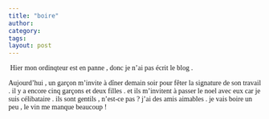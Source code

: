 ```yaml
---
title: "boire"
author:
category: 
tags: 
layout: post
---
```

<font face="Times New Roman"> </font><font face="Times New Roman">Hier mon ordinqteur est en panne , donc je n’ai pas écrit le blog .</font>

<font face="Times New Roman">Aujourd’hui , un garçon m’invite à dîner demain soir pour fêter la signature de son travail . il y a encore cinq garçons et deux filles . et ils m’invitent à passer le noel avec eux car je suis célibataire . ils sont gentils , n’est-ce pas ? j’ai des amis aimables . je vais boire un peu , le vin me manque beaucoup !</font>

